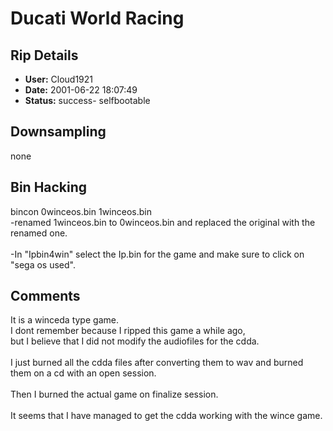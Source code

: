 # Ducati World Racing

## Rip Details

- **User:** Cloud1921
- **Date:** 2001-06-22 18:07:49
- **Status:** success- selfbootable

## Downsampling

none

## Bin Hacking

bincon 0winceos.bin 1winceos.bin<br />-renamed 1winceos.bin to 0winceos.bin and replaced the original with the renamed one.<br /><br />-In "Ipbin4win" select the Ip.bin for the game and make sure to click on "sega os used".

## Comments

It is a winceda type game. <br />I dont remember because I ripped this game a while ago,<br />but I believe that I did not modify the audiofiles for the cdda.<br /><br />I just burned all the cdda files after converting them to wav and burned them on a cd with an open session. <br /><br />Then I burned the actual game on finalize session.<br /><br />It seems that I have managed to get the cdda working with the wince game.

